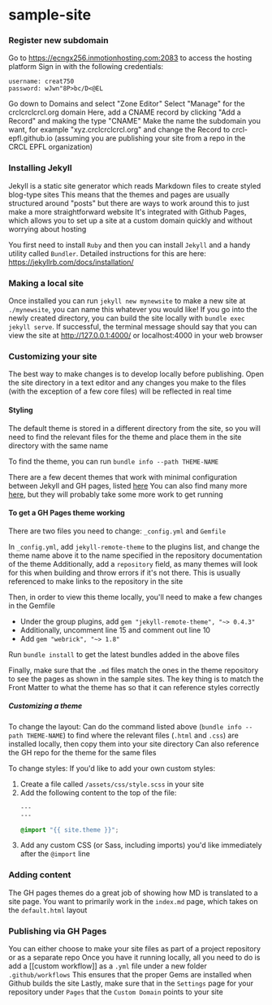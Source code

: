 # sample-site

### Register new subdomain
Go to https://ecngx256.inmotionhosting.com:2083 to access the hosting platform
Sign in with the following credentials:

	username: creat750
	password: wJwn"8P>bc/D<@EL

Go down to Domains and select "Zone Editor"
Select "Manage" for the crclcrclcrcl.org domain
Here, add a CNAME record by clicking "Add a Record" and making the type "CNAME"
Make the name the subdomain you want, for example "xyz.crclcrclcrcl.org" and change the Record to crcl-epfl.github.io (assuming you are publishing your site from a repo in the CRCL EPFL organization)

### Installing Jekyll
Jekyll is a static site generator which reads Markdown files to create styled blog-type sites
This means that the themes and pages are usually structured around "posts" but there are ways to work around this to just make a more straightforward website
It's integrated with Github Pages, which allows you to set up a site at a custom domain quickly and without worrying about hosting

You first need to install `Ruby` and then you can install `Jekyll` and a handy utility called `Bundler`. Detailed instructions for this are here:
https://jekyllrb.com/docs/installation/

### Making a local site
Once installed you can run  `jekyll new mynewsite` to make a new site at `./mynewsite`, you can name this whatever you would like! If you go into the newly created directory, you can build the site locally with `bundle exec jekyll serve`.
If successful, the terminal message should say that you can view the site at http://127.0.0.1:4000/ or localhost:4000 in your web browser

### Customizing your site
The best way to make changes is to develop locally before publishing. Open the site directory in a text editor and any changes you make to the files (with the exception of a few core files) will be reflected in real time
#### Styling
The default theme is stored in a different directory from the site, so you will need to find the relevant files for the theme and place them in the site directory with the same name

To find the theme, you can run `bundle info --path THEME-NAME`

There are a few decent themes that work with minimal configuration between Jekyll and GH pages, listed [here](https://pages.github.com/themes/)
You can also find many more [here](https://jekyllthemes.io/free), but they will probably take some more work to get running
#### To get a GH Pages theme working
There are two files you need to change: `_config.yml` and `Gemfile`

In `_config.yml`, add `jekyll-remote-theme` to the plugins list, and change the theme name above it to the name specified in the repository documentation of the theme
Additionally, add a `repository` field, as many themes will look for this when building and throw errors if it's not there. This is usually referenced to make links to the repository in the site

Then, in order to view this theme locally, you'll need to make a few changes in the Gemfile
- Under the group plugins, add `gem "jekyll-remote-theme", "~> 0.4.3"`
- Additionally, uncomment line 15 and comment out line 10
- Add `gem "webrick", "~> 1.8"`

Run `bundle install` to get the latest bundles added in the above files

Finally, make sure that the `.md` files match the ones in the theme repository to see the pages as shown in the sample sites. The key thing is to match the Front Matter to what the theme has so that it can reference styles correctly

##### Customizing a theme
To change the layout:
Can do the command listed above (`bundle info --path THEME-NAME`) to find where the relevant files (`.html` and `.css`) are installed locally, then copy them into your site directory
Can also reference the GH repo for the theme for the same files

To change styles:
If you'd like to add your own custom styles:

1. Create a file called `/assets/css/style.scss` in your site
2. Add the following content to the top of the file:
    ```css
    ---
    ---
    
    @import "{{ site.theme }}";
    ```
3. Add any custom CSS (or Sass, including imports) you'd like immediately after the `@import` line

### Adding content
The GH pages themes do a great job of showing how MD is translated to a site page. You want to primarily work in the `index.md` page, which takes on the `default.html` layout 

### Publishing via GH Pages
You can either choose to make your site files as part of a project repository or as a separate repo
Once you have it running locally, all you need to do is add a [[custom workflow]] as a `.yml` file under a new folder `.github/workflows`
This ensures that the proper Gems are installed when Github builds the site
Lastly, make sure that in the `Settings` page for your repository under `Pages` that the `Custom Domain` points to your site